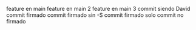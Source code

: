 feature en main
feature en main 2
feature en main 3
commit siendo David
commit firmado
commit firmado sin -S
commit firmado solo
commit no firmado

